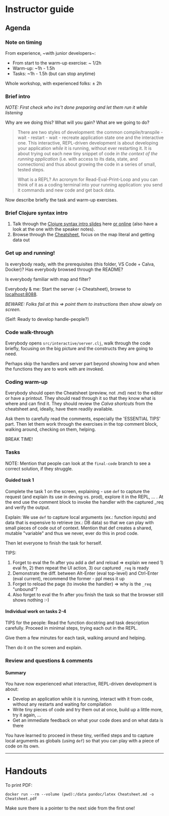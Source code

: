 Instructor guide
================

Agenda
------

### Note on timing

From experience, ~with junior developers~:

* From start to the warm-up exercise: ~ 1/2h
* Warm-up: ~1h - 1.5h
* Tasks:  ~1h - 1.5h (but can stop anytime)

Whole workshop, with experienced folks: ± 2h

### Brief intro

_NOTE: First check who ins't done preparing and let them run it while listening_

Why are we doing this? What will you gain? What are we going to do?

> There are two styles of development: the common compile/transpile - wait - restart - wait - recreate application state one and the interactive one. This interactive, REPL-driven development is about developing your application _while_ it is running,
without ever restarting it. It is about trying out each new tiny snippet of code _in the context of the running application_ (i.e. with access to its data, state, and connections) and thus about growing the code in a series of small, tested steps.
>
> What is a REPL? An acronym for Read-Eval-Print-Loop and you can think of it as a coding terminal into your running application: you send it commands and new code and get back data.

Now describe briefly the task and warm-up exercises.

### Brief Clojure syntax intro

1. Talk through the [Clojure syntax intro slides](doc/Clojure%20syntax%20intro%20slides.pdf) here [or online](https://docs.google.com/presentation/d/1_toJRBJeBrOO6sDtjxSNoq8A3EVE3VxdqXXcOKp1-kM/edit?usp=sharing) (also have a look at the one with the speaker notes).
2. Browse through the [Cheatsheet](Cheatsheet.md), focus on the map literal and getting data out

### Get up and running!

Is everybody ready, with the prerequisites (this folder, VS Code + Calva, Docker)?
Has everybody browsed through the README?

Is everybody familiar with map and filter?

Everybody & me: Start the server (-> Cheatsheet), browse to [localhost:8088](http://localhost:8088/).

_BEWARE: Folks fail at this => point them to instructions then show slowly on screen._

(Self: Ready to develop handle-people?)

### Code walk-through

Everybody opens `src/interactive/server.clj`, walk through the code briefly, focusing on the big picture and the constructs they are going to need.

Perhaps skip the handlers and server part beyond showing how and when the functions they are to work with are invoked.

### Coding warm-up

Everybody should open the Cheatsheet (preview, not .md) next to the editor or have a printout.
They should read through it so that they know what is where and can find it.
They should review the _Calva shortcuts_ from the cheatsheet and, ideally, have them readily available.

Ask them to carefully read the comments, especially the 'ESSENTIAL TIPS' part.
Then let them work through the exercises in the top comment block, walking around, checking on them, helping.

BREAK TIME!
### Tasks

NOTE: Mention that people can look at the `final-code` branch to see a correct solution, if they struggle.

#### Guided task 1

Complete the task 1 on the screen, explaining - use `def` to capture the request (and explain its use in deving vs. prod), explore it in the REPL, ... . At the end use the comment block to invoke the handler with the captured _req and verify the output.

Explain: We use `def` to capture local arguments (ex.: function inputs) and data that is expensive
to retrieve (ex.: DB data) so that we can play with small pieces of code out of context. Mention that def creates a shared, mutable "variable" and thus we never, ever do this in prod code.

Then let everyone to finish the task for herself.

TIPS: 

1. Forget to eval the fn after you add a def and reload => explain we need 1) eval fn, 2) then repeat the UI action, 3) our captured `_req` is ready
2. Demonstrate the diff. between Alt-Enter (eval top-level) and Ctrl-Enter (eval current), recommend the former - ppl mess it up
3. Forget to reload the page (to invoke the handler) => why is the `_req` "unbound"?
4. Also forget to eval the fn after you finish the task so that the browser still shows nothing :-)

#### Individual work on tasks 2-4

TIPS for the people: Read the function docstring and task description carefully. Proceed in minimal steps, trying each out in the REPL.

Give them a few minutes for each task, walking around and helping.

Then do it on the screen and explain.

### Review and questions & comments

#### Summary

You have now experienced what interactive, REPL-driven development is about:

* Develop an application while it is running, interact with it from code, without any restarts and waiting for compilation 
* Write tiny pieces of code and try them out at once, build up a little more, try it again, ...
* Get an immediate feedback on what your code does and on what data is there

You have learned to proceed in these tiny, verified steps and to capture local arguments as globals (using `def`) so that you can play with a piece of code on its own.

----

# Handouts

To print PDF: 

    docker run --rm --volume (pwd):/data pandoc/latex Cheatsheet.md -o Cheatsheet.pdf

Make sure there is a pointer to the next side from the first one!
